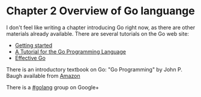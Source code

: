 # Chapter 2 Overview of Go languange

I don't feel like writing a chapter introducing Go right now, as there are other materials already available. There are several tutorials on the Go web site:

* [Getting started](http://golang.org/doc/install.html)
* [A Tutorial for the Go Programming Language](http://golang.org/doc/go_tutorial.html)
* [Effective Go](http://golang.org/doc/effective_go.html)

There is an introductory textbook on Go: "Go Programming" by John P. Baugh available from [Amazon][1]

There is a [#golang][2] group on Google+ 



[1]: http://www.amazon.com/Go-Programming-John-P-Baugh/dp/1453636676/ref=sr_1_1?s=books&ie=UTF8&qid=1294310361&sr=1-1

[2]: https://plus.google.com/u/0/s/%23Golang